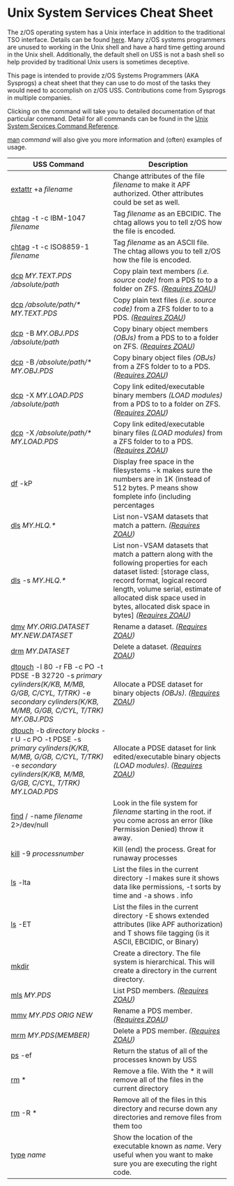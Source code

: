# Unix System Services Cheat Sheet

The z/OS operating system has a Unix interface in addition to the traditional TSO interface. Details can be found [here](https://en.wikipedia.org/wiki/UNIX_System_Services). Many z/OS systems programmers are unused to working in the Unix shell and have a hard time getting around in the Unix shell. Additionally, the default shell on USS is not a bash shell so help provided by traditional Unix users is sometimes deceptive.

This page is intended to provide z/OS Systems Programmers (AKA Sysprogs) a cheat sheet that they can use to do most of the tasks they would need to accomplish on z/OS USS. Contributions come from Sysprogs in multiple companies. 

Clicking on the command will take you to detailed documentation of that particular command. Detail for all commands can be found in the [Unix System Services Command Reference](https://www-01.ibm.com/servers/resourcelink/svc00100.nsf/pages/zOSV2R3SA232280/$file/bpxa500_v2r3.pdf).

[man](https://www.ibm.com/docs/en/zos/2.1.0?topic=descriptions-man-display-sections-online-reference-manual) *command* will also give you more information and (often) examples of usage.

| USS Command | Description                                                                                                                                   |
|---------------|-----------------------------------------------------------------------------------------------------------------------------------------------|
| [extattr](https://www.ibm.com/docs/en/zos/2.1.0?topic=descriptions-extattr-set-reset-display-extended-attributes-files) +a *filename*| Change attributes of the file *filename* to make it APF authorized. Other attributes could be set as well.|
| [chtag](https://www.ibm.com/docs/en/zos/2.1.0?topic=descriptions-chtag-change-file-tag-information) -t -c IBM-1047 *filename*| Tag *filename* as an EBCIDIC. The chtag allows you to tell z/OS how the file is encoded.|
| [chtag](https://www.ibm.com/docs/en/zos/2.1.0?topic=descriptions-chtag-change-file-tag-information) -t -c ISO8859-1 *filename* | Tag *filename* as an ASCII file. The chtag allows you to tell z/OS how the file is encoded.|
| [dcp](https://www.ibm.com/docs/en/zoau/1.1.0?topic=commands-dcp) _MY.TEXT.PDS_ _/absolute/path_ | Copy plain text members _(i.e. source code)_ from a PDS to to a folder on ZFS. _([Requires ZOAU](https://www.ibm.com/docs/en/zoau/1.1.0?topic=installing-configuring-zoa-utilities))_ |
| [dcp](https://www.ibm.com/docs/en/zoau/1.1.0?topic=commands-dcp) _/absolute/path/*_ _MY.TEXT.PDS_ | Copy plain text files _(i.e. source code)_ from a ZFS folder to to a PDS. _([Requires ZOAU](https://www.ibm.com/docs/en/zoau/1.1.0?topic=installing-configuring-zoa-utilities))_ |
| [dcp](https://www.ibm.com/docs/en/zoau/1.1.0?topic=commands-dcp) -B _MY.OBJ.PDS_ _/absolute/path_ | Copy binary object members _(OBJs)_ from a PDS to to a folder on ZFS. _([Requires ZOAU](https://www.ibm.com/docs/en/zoau/1.1.0?topic=installing-configuring-zoa-utilities))_|
| [dcp](https://www.ibm.com/docs/en/zoau/1.1.0?topic=commands-dcp) -B _/absolute/path/*_ _MY.OBJ.PDS_ | Copy binary object files _(OBJs)_ from a ZFS folder to to a PDS. _([Requires ZOAU](https://www.ibm.com/docs/en/zoau/1.1.0?topic=installing-configuring-zoa-utilities))_ |
| [dcp](https://www.ibm.com/docs/en/zoau/1.1.0?topic=commands-dcp) -X _MY.LOAD.PDS_ _/absolute/path_ | Copy link edited/executable binary members _(LOAD modules)_ from a PDS to to a folder on ZFS. _([Requires ZOAU](https://www.ibm.com/docs/en/zoau/1.1.0?topic=installing-configuring-zoa-utilities))_ |
| [dcp](https://www.ibm.com/docs/en/zoau/1.1.0?topic=commands-dcp) -X _/absolute/path/*_ _MY.LOAD.PDS_ | Copy link edited/executable binary files _(LOAD modules)_ from a ZFS folder to to a PDS. _([Requires ZOAU](https://www.ibm.com/docs/en/zoau/1.1.0?topic=installing-configuring-zoa-utilities))_ |
| [df](https://www.ibm.com/docs/en/zos/2.1.0?topic=scd-df-display-amount-free-space-in-file-system) -kP | Display free space in the filesystems -k makes sure the numbers are in 1K (instead of 512 bytes. P means show fomplete info (including percentages |
| [dls](https://www.ibm.com/docs/en/zoau/1.1.0?topic=commands-dls) _MY.HLQ.*_ | List non-VSAM datasets that match a pattern. _([Requires ZOAU](https://www.ibm.com/docs/en/zoau/1.1.0?topic=installing-configuring-zoa-utilities))_ |
| [dls](https://www.ibm.com/docs/en/zoau/1.1.0?topic=commands-dls) -s _MY.HLQ.*_ | List non-VSAM datasets that match a pattern along with the following properties for each dataset listed: [storage class, record format, logical record length, volume serial, estimate of allocated disk space used in bytes, allocated disk space in bytes] _([Requires ZOAU](https://www.ibm.com/docs/en/zoau/1.1.0?topic=installing-configuring-zoa-utilities))_ |
| [dmv](https://www.ibm.com/docs/en/zoau/1.1.0?topic=commands-dmv) _MY.ORIG.DATASET_ _MY.NEW.DATASET_ | Rename a dataset. _([Requires ZOAU](https://www.ibm.com/docs/en/zoau/1.1.0?topic=installing-configuring-zoa-utilities))_ |
| [drm](https://www.ibm.com/docs/en/zoau/1.1.0?topic=commands-drm) _MY.DATASET_ | Delete a dataset. _([Requires ZOAU](https://www.ibm.com/docs/en/zoau/1.1.0?topic=installing-configuring-zoa-utilities))_ |
| [dtouch](https://www.ibm.com/docs/en/zoau/1.1.0?topic=commands-dtouch) -l 80 -r FB -c PO -t PDSE -B 32720 -s *primary cylinders(K/KB, M/MB, G/GB, C/CYL, T/TRK)* -e *secondary cylinders(K/KB, M/MB, G/GB, C/CYL, T/TRK)* _MY.OBJ.PDS_ | Allocate a PDSE dataset for binary objects _(OBJs)_. _([Requires ZOAU](https://www.ibm.com/docs/en/zoau/1.1.0?topic=installing-configuring-zoa-utilities))_ |
| [dtouch](https://www.ibm.com/docs/en/zoau/1.1.0?topic=commands-dtouch) -b _directory blocks_ -r U -c PO -t PDSE -s *primary cylinders(K/KB, M/MB, G/GB, C/CYL, T/TRK)* -e *secondary cylinders(K/KB, M/MB, G/GB, C/CYL, T/TRK)* _MY.LOAD.PDS_ | Allocate a PDSE dataset for link edited/executable binary objects _(LOAD modules)_. _([Requires ZOAU](https://www.ibm.com/docs/en/zoau/1.1.0?topic=installing-configuring-zoa-utilities))_ |
| [find](https://www.ibm.com/docs/en/SSLTBW_2.1.0/com.ibm.zos.v2r1.bpxa500/find.htm) / -name *filename* 2>/dev/null| Look in the file system for *filename* starting in the root. if you come across an error (like Permission Denied) throw it away. |
| [kill](https://www.ibm.com/docs/en/zos/2.1.0?topic=descriptions-kill-end-process-job-send-it-signal) -9 *processnumber* | Kill (end) the process. Great for runaway processes |
| [ls](https://www.ibm.com/docs/en/SSLTBW_2.1.0/com.ibm.zos.v2r1.bpxa500/lscmd.htm) -lta | List the files in the current directory -l makes sure it shows data like permissions, -t sorts by time and -a shows . info|
| [ls](https://www.ibm.com/docs/en/SSLTBW_2.1.0/com.ibm.zos.v2r1.bpxa500/lscmd.htm) -ET | List the files in the current directory -E shows extended attributes (like APF authorization) and T shows file tagging (is it ASCII, EBCIDIC, or Binary) |
| [mkdir](https://www.ibm.com/docs/en/SSLTBW_2.1.0/com.ibm.zos.v2r1.bpxa500/mkdir.htm) | Create a directory. The file system is hierarchical. This will create a directory in the current directory. |
| [mls](https://www.ibm.com/docs/en/zoau/1.1.0?topic=commands-mls) _MY.PDS_ | List PSD members. _([Requires ZOAU](https://www.ibm.com/docs/en/zoau/1.1.0?topic=installing-configuring-zoa-utilities))_ |
| [mmv](https://www.ibm.com/docs/en/zoau/1.1.0?topic=commands-mmv) _MY.PDS_ _ORIG_ _NEW_ | Rename a PDS member. _([Requires ZOAU](https://www.ibm.com/docs/en/zoau/1.1.0?topic=installing-configuring-zoa-utilities))_ |
| [mrm](https://www.ibm.com/docs/en/zoau/1.1.0?topic=commands-mrm) _MY.PDS(MEMBER)_ | Delete a PDS member. _([Requires ZOAU](https://www.ibm.com/docs/en/zoau/1.1.0?topic=installing-configuring-zoa-utilities))_ |
| [ps](https://www.ibm.com/docs/en/zos/2.1.0?topic=descriptions-ps-return-status-process) -ef | Return the status of all of the processes known by USS |
| [rm](https://www.ibm.com/docs/en/SSLTBW_2.1.0/com.ibm.zos.v2r1.bpxa500/rm.htm) * | Remove a file. With the * it will remove all of the files in the current directory |
| [rm](https://www.ibm.com/docs/en/SSLTBW_2.1.0/com.ibm.zos.v2r1.bpxa500/rm.htm) -R * | Remove all of the files in this directory and recurse down any directories and remove files from them too |
| [type](https://www.ibm.com/docs/en/SSLTBW_2.1.0/com.ibm.zos.v2r1.bpxa500/type.htm) *name* | Show the location of the executable known as *name*. Very useful when you want to make sure you are executing the right code.|

